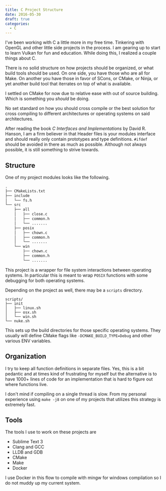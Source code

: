 ```yaml
---
title: C Project Structure
date: 2016-05-30
draft: true
categories:
  - C
---
```


I've been working with C a little more in my free time. Tinkering with OpenGL
and other little side projects in the process. I am gearing up to start to learn
Vulkan for fun and education. While doing this, I realized a couple things about
C.

There is no solid structure on how projects should be organized, or what build
tools should be used. On one side, you have those who are all for Make. On
another you have those in favor of SCons, or CMake, or Ninja, or yet another
build tool that iterrates on top of what is available.

I settled on CMake for now due to relative ease with out of source building.
Which is something you _should_ be doing.

No set standard on how you should cross compile or the best solution for cross
compiling to different architectures or operating systems on said architectures.

After reading the book _C Interfaces and Implementations_ by David R. Hanson, I
am a firm believer in that Header files is your modules interface and should
really only contain prototypes and type definitions. `#ifdef` should be avoided
in there as much as possible. Although not always possible, it is still
something to strive towards.

## Structure

One of my project modules looks like the following.

```txt
.
├── CMakeLists.txt
├── include
│   └── fs.h
└── src
    ├── all
    │   ├── close.c
    │   ├── common.h
    │   └── .......
    ├── posix
    │   ├── chown.c
    │   ├── common.h
    │   └── .......
    └── win
        ├── chown.c
        ├── common.h
        └── .......
```

This project is a wrapper for file system interactions between operating
systems. In particular this is meant to wrap `POSIX` functions with some
debugging for both operating systems.

Depending on the project as well, there may be a `scripts` directory.

```
scripts/
├── init
│   ├── linux.sh
│   ├── osx.sh
│   └── win.sh
└── nuke.sh
```

This sets up the build directories for those specific operating systems. They
usually will define CMake flags like `-DCMAKE_BUILD_TYPE=Debug` and other
various ENV variables.

## Organization

I try to keep all function definitions in separate files. Yes, this is a bit
pedantic and at times kind of frustrating for myself but the alternative is to
have 1000+ lines of code for an implementation that is hard to figure out where
functions live.

I don't mind if compiling on a single thread is slow. From my personal
experience using `make -j8` on one of my projects that utilizes this strategy is
extremely fast.

## Tools

The tools I use to work on these projects are

  * Sublime Text 3
  * Clang and GCC
  * LLDB and GDB
  * CMake
  * Make
  * Docker

I use Docker in this flow to compile with mingw for windows compilation so I do
not muddy up my current system.
